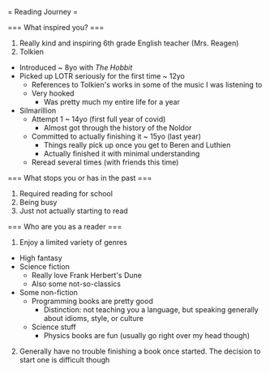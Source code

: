 = Reading Journey =

=== What inspired you? ===
1. Really kind and inspiring 6th grade English teacher (Mrs. Reagen)
2. Tolkien
- Introduced ~ 8yo with *The Hobbit*
- Picked up LOTR seriously for the first time ~ 12yo
    - References to Tolkien's works in some of the music I was listening to
    - Very hooked
        - Was pretty much my entire life for a year
- Silmarillion
    - Attempt 1 ~ 14yo (first full year of covid)
        - Almost got through the history of the Noldor
    - Committed to actually finishing it ~ 15yo (last year)
        - Things really pick up once you get to Beren and Luthien
        - Actually finished it with minimal understanding
    - Reread several times (with friends this time)

=== What stops you or has in the past ===
1. Required reading for school
2. Being busy
3. Just not actually starting to read

=== Who are you as a reader ===
1. Enjoy a limited variety of genres
- High fantasy
- Science fiction
    - Really love Frank Herbert's Dune
    - Also some not-so-classics
- Some non-fiction
    - Programming books are pretty good
        - Distinction: not teaching you a language, but speaking generally
          about idioms, style, or culture
    - Science stuff
        - Physics books are fun (usually go right over my head though)
2. Generally have no trouble finishing a book once started. The decision to
   start one is difficult though
